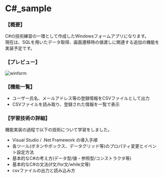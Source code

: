 # C#_sample

### 【概要】<br>

C#の技術練習の一環として作成したWindowsフォームアプリになります。<br>
現在は、SQLを用いたデータ取得、画面遷移時の値渡しに関連する追加の機能を実装予定です。<br>


### 【プレビュー】

![winform](https://user-images.githubusercontent.com/61743183/96939777-f1779600-1508-11eb-9311-61918e9f5ca9.gif)


### 【機能一覧】

+ ユーザー氏名、メールアドレス等の登録情報をCSVファイルとして出力
+ CSVファイルを読み取り、登録された情報を一覧で表示


### 【学習技術の詳細】
機能実装の過程で以下の技術について学習をしました。

+ Visual Studio / .Net Framework の導入手順
+ 各ツール(ボタンやボックス、データグリッド等)のプロパティ変更とイベント設定方法
+ 基本的なC#の考え方(データ型/値・参照型/コンストラクタ等)
+ 基本的なC#の文法(if文/for文/while文等)
+ csvファイルの出力と読み込み方
